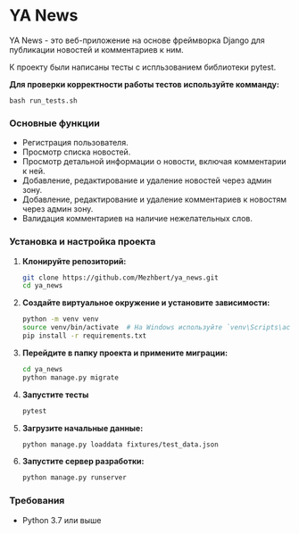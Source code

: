 # YA News

YA News - это веб-приложение на основе фреймворка Django 
для публикации новостей и комментариев к ним.

К проекту были написаны тесты с испльзованием библиотеки pytest.

**Для проверки корректности работы тестов используйте комманду:**

    bash run_tests.sh

### Основные функции

- Регистрация пользователя.
- Просмотр списка новостей.
- Просмотр детальной информации о новости, включая комментарии к ней.
- Добавление, редактирование и удаление новостей через админ зону.
- Добавление, редактирование и удаление комментариев к новостям через админ зону.
- Валидация комментариев на наличие нежелательных слов.


### Установка и настройка проекта

1. **Клонируйте репозиторий:**

    ```sh
    git clone https://github.com/Mezhbert/ya_news.git
    cd ya_news
    ```

2. **Создайте виртуальное окружение и установите зависимости:**

    ```sh
    python -m venv venv
    source venv/bin/activate  # На Windows используйте `venv\Scripts\activate`
    pip install -r requirements.txt
    ```

3. **Перейдите в папку проекта и примените миграции:**

    ```sh
    cd ya_news
    python manage.py migrate
    ```

4. **Запустите тесты**

    ```sh
    pytest
    ```

5. **Загрузите начальные данные:**

    ```sh
    python manage.py loaddata fixtures/test_data.json
    ```

6. **Запустите сервер разработки:**

    ```sh
    python manage.py runserver
    ```

### Требования

- Python 3.7 или выше
